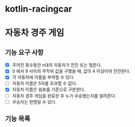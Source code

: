 # kotlin-racingcar

# 자동차 경주 게임


## 기능 요구 사항
- [x] 주어진 횟수동안 n대의 자동차가 전진 또는 멈춘다.
- [x] 0 에서 9 사이의 무작위 값을 구했을 때, 값이 4 이상이야 전진한다.
- [x] 각 자동차에 이름을 부여할 수 있다.
- [ ] 자동차 이름은 5자를 초과할 수 없다.
- [x] 자동차 이름은 쉼표를 기준으로 구분한다.
- [ ] 자동차 경주 게임을 완료한 후 누가 우승했는지를 알려준다.
- [ ] 우승자는 한명일 수 있다.

## 기능 목록
